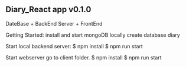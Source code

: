 ## Diary_React app v0.1.0
DateBase + BackEnd Server + FrontEnd

Getting Started:
install and start mongoDB locally
create database diary

Start local backend server:
$ npm install
$ npm run start

Start webserver go to client folder.
$ npm install
$ npm run start
